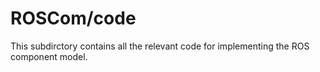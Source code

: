 ROSCom/code
=================

This subdirctory contains all the relevant code for implementing the ROS component model.